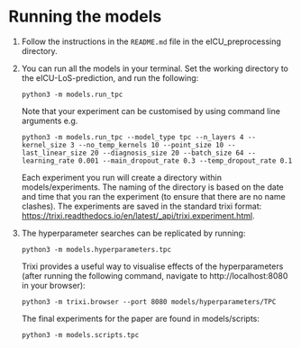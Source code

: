 Running the models
==================================


1) Follow the instructions in the `README.md` file in the eICU_preprocessing directory.

2) You can run all the models in your terminal. Set the working directory to the eICU-LoS-prediction, and run the following:

    ```
    python3 -m models.run_tpc
    ```
    
    Note that your experiment can be customised by using command line arguments e.g.
    
    ```
    python3 -m models.run_tpc --model_type tpc --n_layers 4 --kernel_size 3 --no_temp_kernels 10 --point_size 10 --last_linear_size 20 --diagnosis_size 20 --batch_size 64 --learning_rate 0.001 --main_dropout_rate 0.3 --temp_dropout_rate 0.1 
    ```
    
    Each experiment you run will create a directory within models/experiments. The naming of the directory is based on 
    the date and time that you ran the experiment (to ensure that there are no name clashes). The experiments are saved 
    in the standard trixi format: https://trixi.readthedocs.io/en/latest/_api/trixi.experiment.html.
    
3) The hyperparameter searches can be replicated by running:

    ```
    python3 -m models.hyperparameters.tpc
    ```
 
    Trixi provides a useful way to visualise effects of the hyperparameters (after running the following command, navigate to http://localhost:8080 in your browser):
    
    ```
    python3 -m trixi.browser --port 8080 models/hyperparameters/TPC
    ```
    
    The final experiments for the paper are found in models/scripts:
    
    ```
    python3 -m models.scripts.tpc
    ```

